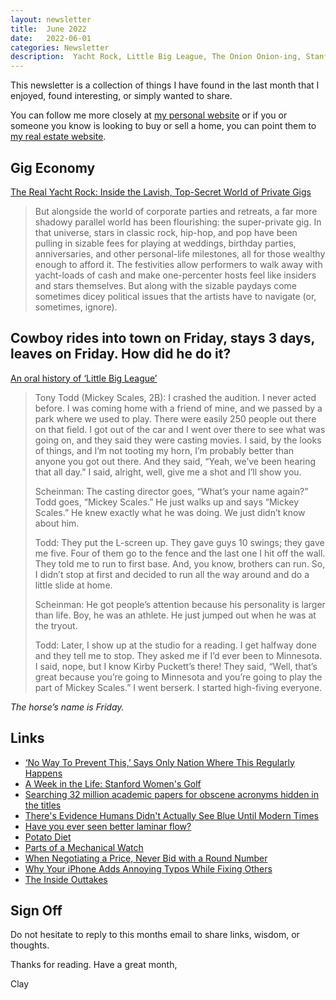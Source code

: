 ```yaml
---
layout: newsletter
title:  June 2022
date:   2022-06-01
categories: Newsletter
description:  Yacht Rock, Little Big League, The Onion Onion-ing, Stanford golf, crude acronyms, seeing blue, eating potatoes, autocorrect, look who's inside again
---
```


This newsletter is a collection of things I have found in the last month that I enjoyed, found interesting, or simply wanted to share.

You can follow me more closely at [my personal website](http://claycarson.net "Personal Website") or if you or someone you know is looking to buy or sell a home, you can point them to [my real estate website](http://claycarson.com "Business Website ").

## Gig Economy

[The Real Yacht Rock: Inside the Lavish, Top-Secret World of Private Gigs](https://www.rollingstone.com/music/music-features/private-concerts-fees-performers-1324577/ "The Real Yacht Rock: Inside the Lavish, Top-Secret World of Private Gigs")

> But alongside the world of corporate parties and retreats, a far more shadowy parallel world has been flourishing: the super-private gig. In that universe, stars in classic rock, hip-hop, and pop have been pulling in sizable fees for playing at weddings, birthday parties, anniversaries, and other personal-life milestones, all for those wealthy enough to afford it. The festivities allow performers to walk away with yacht-loads of cash and make one-percenter hosts feel like insiders and stars themselves. But along with the sizable paydays come sometimes dicey political issues that the artists have to navigate (or, sometimes, ignore).

##  Cowboy rides into town on Friday, stays 3 days, leaves on Friday. How did he do it?

[An oral history of ‘Little Big League’](https://www.foxsports.com/north/story/little-big-league-oral-history-minnesota-twins-timothy-busfield-ken-griffey-jr-randy-johnson-metrodome-101420?amp=true "An oral history of ‘Little Big League’")

> Tony Todd (Mickey Scales, 2B): I crashed the audition. I never acted before. I was coming home with a friend of mine, and we passed by a park where we used to play. There were easily 250 people out there on that field. I got out of the car and I went over there to see what was going on, and they said they were casting movies. I said, by the looks of things, and I’m not tooting my horn, I’m probably better than anyone you got out there. And they said, “Yeah, we’ve been hearing that all day.” I said, alright, well, give me a shot and I’ll show you.
> 
> Scheinman: The casting director goes, “What’s your name again?” Todd goes, “Mickey Scales.” He just walks up and says “Mickey Scales.” He knew exactly what he was doing. We just didn’t know about him.
> 
> Todd: They put the L-screen up. They gave guys 10 swings; they gave me five. Four of them go to the fence and the last one I hit off the wall. They told me to run to first base. And, you know, brothers can run. So, I didn’t stop at first and decided to run all the way around and do a little slide at home.
> 
> Scheinman: He got people’s attention because his personality is larger than life. Boy, he was an athlete. He just jumped out when he was at the tryout.
> 
> Todd: Later, I show up at the studio for a reading. I get halfway done and they tell me to stop. They asked me if I’d ever been to Minnesota. I said, nope, but I know Kirby Puckett’s there! They said, “Well, that’s great because you’re going to Minnesota and you’re going to play the part of Mickey Scales.” I went berserk. I started high-fiving everyone.

*The horse’s name is Friday.*

##  Links

- [‘No Way To Prevent This,’ Says Only Nation Where This Regularly Happens](http://web.archive.org/web/20220525185459/https://www.theonion.com/)
-  [A Week in the Life: Stanford Women's Golf](https://youtu.be/1OBKeA0fOXA "A Week in the Life: Stanford Women's Golf")
- [Searching 32 million academic papers for obscene acronyms hidden in the titles](https://robmanuelfuckyeah.substack.com/p/searching-32-million-academic-papers?s=r "Searching 32 million academic papers for obscene acronyms hidden in the titles")
- [There's Evidence Humans Didn't Actually See Blue Until Modern Times](https://www.sciencealert.com/humans-didn-t-see-the-colour-blue-until-modern-times-evidence-science "There's Evidence Humans Didn't Actually See Blue Until Modern Times")
- [Have you ever seen better laminar flow?](https://www.reddit.com/r/oddlysatisfying/comments/udtik4/have_you_ever_seen_better_laminar_flow/ "Have you ever seen better laminar flow?")
- [Potato Diet](https://slimemoldtimemold.com/2022/04/29/potato-diet-community-trial-sign-up-now-lol/ "Potato Diet")
- [Parts of a Mechanical Watch](https://ciechanow.ski/mechanical-watch/ "Parts of a Mechanical Watch")
- [When Negotiating a Price, Never Bid with a Round Number](https://hbswk.hbs.edu/item/when-negotiating-a-price-never-bid-with-a-round-number "When Negotiating a Price, Never Bid with a Round Number")
- [Why Your iPhone Adds Annoying Typos While Fixing Others](https://www.wsj.com/articles/autocorrect-explained-why-your-iphone-adds-annoying-typos-while-fixing-others-11651051891 "Why Your iPhone Adds Annoying Typos While Fixing Others")
- [The Inside Outtakes](https://www.youtube.com/watch?v=5XWEVoI40sE "The Inside Outtakes")

## Sign Off

Do not hesitate to reply to this months email to share links, wisdom, or thoughts.

Thanks for reading. Have a great month,

Clay